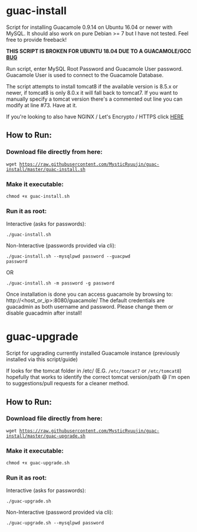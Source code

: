# guac-install
Script for installing Guacamole 0.9.14 on Ubuntu 16.04 or newer with MySQL. It should also work on pure Debian >= 7 but I have not tested. Feel free to provide freeback!

**THIS SCRIPT IS BROKEN FOR UBUNTU 18.04 DUE TO A GUACAMOLE/GCC [BUG](http://apache-guacamole-general-user-mailing-list.2363388.n4.nabble.com/Error-quot-make-quot-guacamole-quot-please-help-me-quot-td3831.html#a3837)**

Run script, enter MySQL Root Password and Guacamole User password. Guacamole User is used to connect to the Guacamole Database.

The script attempts to install tomcat8 if the available version is 8.5.x or newer, if tomcat8 is only 8.0.x it will fall back to tomcat7. If you want to manually specify a tomcat version there's a commented out line you can modify at line #73. Have at it.

If you're looking to also have NGINX / Let's Encrypto / HTTPS click [HERE](https://github.com/bigredthelogger/guacamole)

## How to Run:

### Download file directly from here:

<code>wget https://raw.githubusercontent.com/MysticRyuujin/guac-install/master/guac-install.sh</code>

### Make it executable:

<code>chmod +x guac-install.sh</code>

### Run it as root:

Interactive (asks for passwords):

<code>./guac-install.sh</code>

Non-Interactive (passwords provided via cli):

<code>./guac-install.sh --mysqlpwd password --guacpwd password</code>

OR

<code>./guac-install.sh -m password -g password</code>

Once installation is done you can access guacamole by browsing to: http://<host_or_ip>:8080/guacamole/
The default credentials are guacadmin as both username and password. Please change them or disable guacadmin after install!

# guac-upgrade
Script for upgrading currently installed Guacamole instance (previously installed via this script/guide)

If looks for the tomcat folder in /etc/ (E.G. `/etc/tomcat7` or `/etc/tomcat8`) hopefully that works to identify the correct tomcat version/path :smile: I'm open to suggestions/pull requests for a cleaner method.

## How to Run:

### Download file directly from here:

<code>wget https://raw.githubusercontent.com/MysticRyuujin/guac-install/master/guac-upgrade.sh</code>

### Make it executable:

<code>chmod +x guac-upgrade.sh</code>

### Run it as root:

Interactive (asks for passwords):

<code>./guac-upgrade.sh</code>

Non-Interactive (password provided via cli):

<code>./guac-upgrade.sh --mysqlpwd password</code>
